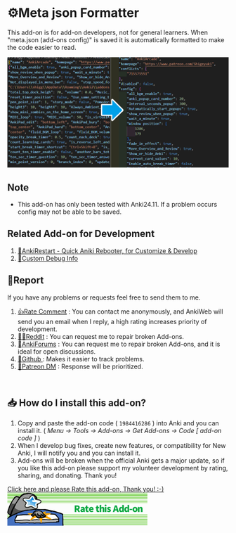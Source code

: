 # ⚙️Meta json Formatter

This add-on is for add-on developers, not for general learners. When "meta.json (add-ons config)" is saved it is automatically formatted to make the code easier to read.

![alt text](images/meta_json_formatter/01.png)


## Note
* This add-on has only been tested with Anki24.11. If a problem occurs config may not be able to be saved.


## Related Add-on for Development

1. [🔂AnkiRestart - Quick Aniki Rebooter, for Customize & Develop](https://shigeyukey.github.io/shige-addons-wiki/ankirestart.html)
1. [🐞Custom Debug Info](debug_info.md)


## 🚨Report

If you have any problems or requests feel free to send them to me.

  1. <a href="https://ankiweb.net/shared/review/1984416286" target="_blank">👍️Rate Comment</a> : You can contact me anonymously, and AnkiWeb will send you an email when I reply, a high rating increases priority of development.
  2. <a href="https://www.reddit.com/r/Anki/comments/1b0eybn/simple_fix_of_broken_addons_for_the_latest_anki/" target="_blank">👩‍🚀Reddit</a> : You can request me to repair broken Add-ons.
  2. <a href="https://forums.ankiweb.net/t/simple-fix-of-broken-add-ons-for-the-latest-anki-by-shige/41650" target="_blank">🌟AnkiForums</a> : You can request me to repair broken Add-ons, and it is ideal for open discussions.
  3. <a href="https://github.com/shigeyukey/my_addons/issues" target="_blank">🐙Github </a> : Makes it easier to track problems.
  4. <a href="https://www.patreon.com/Shigeyuki" target="_blank">💖Patreon DM</a> : Response will be prioritized.

<br>

## 📥 How do I install this add-on?
1. Copy and paste the add-on code ( `1984416286` )  into Anki and you can install it. ( *Menu -> Tools -> Add-ons -> Get Add-ons -> Code \[ add-on code ]* )
2. When I develop bug fixes, create new features, or compatibility for New Anki, I will notify you and you can install it.
3. Add-ons will be broken when the official Anki gets a major update, so if you like this add-on please support my volunteer development by rating, sharing, and donating. Thank you!

[Click here and please Rate this add-on, Thank you! :-) <br>
 ![Please rate this](https://raw.githubusercontent.com/shigeyukey/my_addons/main/media_files/rate_this.gif)](https://ankiweb.net/shared/review/1984416286)